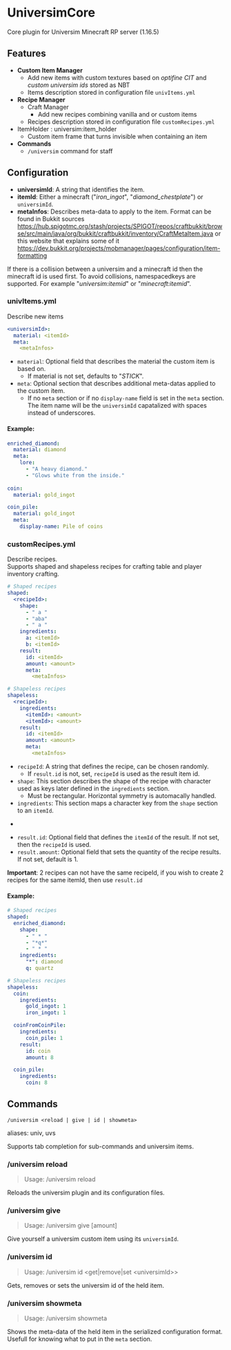 # UniversimCore
Core plugin for Universim Minecraft RP server (1.16.5)

## Features

- **Custom Item Manager**
  - Add new items with custom textures based on *optifine CIT* and *custom universim ids* stored as NBT
  - Items description stored in configuration file ```univItems.yml```
- **Recipe Manager**
  - Craft Manager
    - Add new recipes combining vanilla and or custom items
  - Recipes description stored in configuration file ```customRecipes.yml```
- ItemHolder : universim:item_holder
  - Custom item frame that turns invisible when containing an item
- **Commands**
  - ```/universim``` command for staff

## Configuration

- **universimId**: A string that identifies the item.
- **itemId**: Either a minecraft ("*iron_ingot*", "*diamond_chestplate*") or ```universimId```.
- **metaInfos**: Describes meta-data to apply to the item. Format can be found in Bukkit sources https://hub.spigotmc.org/stash/projects/SPIGOT/repos/craftbukkit/browse/src/main/java/org/bukkit/craftbukkit/inventory/CraftMetaItem.java or this website that explains some of it https://dev.bukkit.org/projects/mobmanager/pages/configuration/item-formatting

If there is a collision between a universim and a minecraft id then the minecraft id is used first. To avoid collisions, namespacedkeys are supported. For example "*universim:itemid*" or "*minecraft:itemid*".

### univItems.yml

Describe new items

```yml
<universimId>:
  material: <itemId>
  meta:
    <metaInfos>
```

- ```material```: Optional field that describes the material the custom item is based on.
  - If material is not set, defaults to "*STICK*".
- ```meta```: Optional section that describes additional meta-datas applied to the custom item.
  - If no ```meta``` section or if no ```display-name``` field is set in the ```meta``` section. The item name will be the ```universimId``` capatalized with spaces instead of underscores.

#### Example:
```yml
enriched_diamond:
  material: diamond
  meta:
    lore:
      - "A heavy diamond."
      - "Glows white from the inside."
    
coin:
  material: gold_ingot

coin_pile:
  material: gold_ingot
  meta:
    display-name: Pile of coins
```

### customRecipes.yml

Describe recipes.  
Supports shaped and shapeless recipes for crafting table and player inventory crafting.

```yml
# Shaped recipes
shaped:
  <recipeId>:
    shape:
      - " a "
      - "aba"
      - " a "
    ingredients:
      a: <itemId>
      b: <itemId>
    result:
      id: <itemId>
      amount: <amount>
      meta:
        <metaInfos>

# Shapeless recipes  
shapeless:
  <recipeId>:
    ingredients:
      <itemId>: <amount>
      <itemId>: <amount>
    result:
      id: <itemId>
      amount: <amount>
      meta:
        <metaInfos>
```

- ```recipeId```: A string that defines the recipe, can be chosen randomly.
  - If ```result.id``` is not, set, ```recipeId``` is used as the result item id.
- ```shape```: This section describes the shape of the recipe with character used as keys later defined in the ```ingredients``` section.
  - Must be rectangular. Horizontal symmetry is automacally handled.
- ```ingredients```: This section maps a character key from the ```shape``` section to an ```itemId```.
- ```result: This optional section gives additional informations for to the result of a recipe.
- ```result.id```: Optional field that defines the ```itemId``` of the result. If not set, then the ```recipeId``` is used.
- ```result.amount```: Optional field that sets the quantity of the recipe results. If not set, default is 1.

**Important**: 2 recipes can not have the same recipeId, if you wish to create 2 recipes for the same itemId, then use ```result.id```

#### Example:
```yml
# Shaped recipes
shaped:
  enriched_diamond:
    shape:
      - " * "
      - "*q*"
      - " * "
    ingredients:
      "*": diamond
      q: quartz

# Shapeless recipes
shapeless:
  coin:
    ingredients:
      gold_ingot: 1
      iron_ingot: 1

  coinFromCoinPile:
    ingredients:
      coin_pile: 1
    result:
      id: coin
      amount: 8

  coin_pile:
    ingredients:
      coin: 8
```

## Commands

```
/universim <reload | give | id | showmeta>
```
aliases: univ, uvs

Supports tab completion for sub-commands and universim items.

### /universim reload

> Usage: /universim reload

Reloads the universim plugin and its configuration files.

### /universim give

> Usage: /universim give <universimId> [amount]

Give yourself a universim custom item using its ```universimId```.

### /universim id

> Usage: /universim id <get|remove|set \<universimId\>>

Gets, removes or sets the universim id of the held item.

### /universim showmeta

> Usage: /universim showmeta

Shows the meta-data of the held item in the serialized configuration format. Usefull for knowing what to put in the ```meta``` section.
